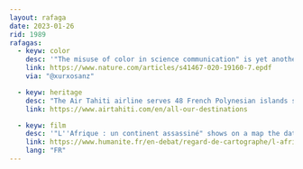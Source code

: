 ```yaml
---
layout: rafaga
date: 2023-01-26
rid: 1989
rafagas:
  - keyw: color
    desc: '"The misuse of color in science communication" is yet another paper on color maps that visually distort data through uneven or illegible color gradients'
    link: https://www.nature.com/articles/s41467-020-19160-7.epdf
    via: "@xurxosanz"

  - keyw: heritage
    desc: "The Air Tahiti airline serves 48 French Polynesian islands spread over an area almost as large as Europe"
    link: https://www.airtahiti.com/en/all-our-destinations

  - keyw: film
    desc: '"L''Afrique : un continent assassiné" shows on a map the data on armed conflicts published annually by the Department of Peace and Conflict Research of the University of Uppsala (UPCD), with a link to the code and the data with which has created'
    link: https://www.humanite.fr/en-debat/regard-de-cartographe/l-afrique-un-continent-assassine-775086
    lang: "FR"
---
```

